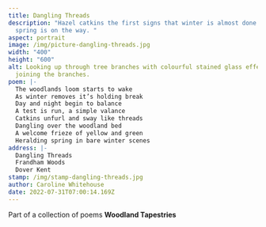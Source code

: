 ```yaml
---
title: Dangling Threads
description: "Hazel catkins the first signs that winter is almost done and
  spring is on the way. "
aspect: portrait
image: /img/picture-dangling-threads.jpg
width: "400"
height: "600"
alt: Looking up through tree branches with colourful stained glass effect
  joining the branches.
poem: |-
  The woodlands loom starts to wake
  As winter removes it’s holding break
  Day and night begin to balance
  A test is run, a simple valance
  Catkins unfurl and sway like threads
  Dangling over the woodland bed
  A welcome frieze of yellow and green
  Heralding spring in bare winter scenes
address: |-
  Dangling Threads
  Frandham Woods
  Dover Kent
stamp: /img/stamp-dangling-threads.jpg
author: Caroline Whitehouse
date: 2022-07-31T07:00:14.169Z
---
```

Part of a collection of poems **Woodland Tapestries**